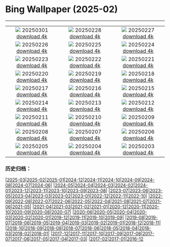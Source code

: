 # Bing Wallpaper (2025-02)
**************
| | | |
|:-:|:-:|:-:|
| ![](https://www.bing.com/th?id=OHR.BhutanMonastery_EN-GB2130473204_1920x1080.jpg) 20250301 [download 4k](https://www.bing.com/th?id=OHR.BhutanMonastery_EN-GB2130473204_UHD.jpg) | ![](https://www.bing.com/th?id=OHR.PolarCub_EN-GB1844708002_1920x1080.jpg) 20250228 [download 4k](https://www.bing.com/th?id=OHR.PolarCub_EN-GB1844708002_UHD.jpg) | ![](https://www.bing.com/th?id=OHR.ArgyllStalker_EN-GB9934578048_1920x1080.jpg) 20250227 [download 4k](https://www.bing.com/th?id=OHR.ArgyllStalker_EN-GB9934578048_UHD.jpg) |
| ![](https://www.bing.com/th?id=OHR.BryceHoodoos_EN-GB1524631248_1920x1080.jpg) 20250226 [download 4k](https://www.bing.com/th?id=OHR.BryceHoodoos_EN-GB1524631248_UHD.jpg) | ![](https://www.bing.com/th?id=OHR.GiantCuttlefish_EN-GB1252194719_1920x1080.jpg) 20250225 [download 4k](https://www.bing.com/th?id=OHR.GiantCuttlefish_EN-GB1252194719_UHD.jpg) | ![](https://www.bing.com/th?id=OHR.MtFujiSunrise_EN-GB0934318884_1920x1080.jpg) 20250224 [download 4k](https://www.bing.com/th?id=OHR.MtFujiSunrise_EN-GB0934318884_UHD.jpg) |
| ![](https://www.bing.com/th?id=OHR.StLouisArch_EN-GB0667383384_1920x1080.jpg) 20250223 [download 4k](https://www.bing.com/th?id=OHR.StLouisArch_EN-GB0667383384_UHD.jpg) | ![](https://www.bing.com/th?id=OHR.ChampakaSarasi_EN-GB0515103578_1920x1080.jpg) 20250222 [download 4k](https://www.bing.com/th?id=OHR.ChampakaSarasi_EN-GB0515103578_UHD.jpg) | ![](https://www.bing.com/th?id=OHR.CanadaDeer_EN-GB7840896375_1920x1080.jpg) 20250221 [download 4k](https://www.bing.com/th?id=OHR.CanadaDeer_EN-GB7840896375_UHD.jpg) |
| ![](https://www.bing.com/th?id=OHR.IceHoleOtter_EN-GB7580568123_1920x1080.jpg) 20250220 [download 4k](https://www.bing.com/th?id=OHR.IceHoleOtter_EN-GB7580568123_UHD.jpg) | ![](https://www.bing.com/th?id=OHR.BlueBelize_EN-GB7414492800_1920x1080.jpg) 20250219 [download 4k](https://www.bing.com/th?id=OHR.BlueBelize_EN-GB7414492800_UHD.jpg) | ![](https://www.bing.com/th?id=OHR.JorvikVikingFestival2025_EN-GB9947059839_1920x1080.jpg) 20250218 [download 4k](https://www.bing.com/th?id=OHR.JorvikVikingFestival2025_EN-GB9947059839_UHD.jpg) |
| ![](https://www.bing.com/th?id=OHR.HumpbackMother_EN-GB6474861873_1920x1080.jpg) 20250217 [download 4k](https://www.bing.com/th?id=OHR.HumpbackMother_EN-GB6474861873_UHD.jpg) | ![](https://www.bing.com/th?id=OHR.BigGardenBirdwatch2025_EN-GB9755191158_1920x1080.jpg) 20250216 [download 4k](https://www.bing.com/th?id=OHR.BigGardenBirdwatch2025_EN-GB9755191158_UHD.jpg) | ![](https://www.bing.com/th?id=OHR.PenguinLove_EN-GB6356684660_1920x1080.jpg) 20250215 [download 4k](https://www.bing.com/th?id=OHR.PenguinLove_EN-GB6356684660_UHD.jpg) |
| ![](https://www.bing.com/th?id=OHR.LakeTyrrell_EN-GB6332157230_1920x1080.jpg) 20250214 [download 4k](https://www.bing.com/th?id=OHR.LakeTyrrell_EN-GB6332157230_UHD.jpg) | ![](https://www.bing.com/th?id=OHR.GalapagosIguana_EN-GB6309526875_1920x1080.jpg) 20250213 [download 4k](https://www.bing.com/th?id=OHR.GalapagosIguana_EN-GB6309526875_UHD.jpg) | ![](https://www.bing.com/th?id=OHR.YungangGrottoes_EN-GB6267033764_1920x1080.jpg) 20250212 [download 4k](https://www.bing.com/th?id=OHR.YungangGrottoes_EN-GB6267033764_UHD.jpg) |
| ![](https://www.bing.com/th?id=OHR.UmbrellaDay_EN-GB6243466764_1920x1080.jpg) 20250211 [download 4k](https://www.bing.com/th?id=OHR.UmbrellaDay_EN-GB6243466764_UHD.jpg) | ![](https://www.bing.com/th?id=OHR.AlstromPoint_EN-GB5387097476_1920x1080.jpg) 20250210 [download 4k](https://www.bing.com/th?id=OHR.AlstromPoint_EN-GB5387097476_UHD.jpg) | ![](https://www.bing.com/th?id=OHR.SnowySvaneti_EN-GB4839188622_1920x1080.jpg) 20250209 [download 4k](https://www.bing.com/th?id=OHR.SnowySvaneti_EN-GB4839188622_UHD.jpg) |
| ![](https://www.bing.com/th?id=OHR.BlueNorway_EN-GB4715422563_1920x1080.jpg) 20250208 [download 4k](https://www.bing.com/th?id=OHR.BlueNorway_EN-GB4715422563_UHD.jpg) | ![](https://www.bing.com/th?id=OHR.WhararikiBeach_EN-GB0621465548_1920x1080.jpg) 20250207 [download 4k](https://www.bing.com/th?id=OHR.WhararikiBeach_EN-GB0621465548_UHD.jpg) | ![](https://www.bing.com/th?id=OHR.ScottishSheep_EN-GB0591608610_1920x1080.jpg) 20250206 [download 4k](https://www.bing.com/th?id=OHR.ScottishSheep_EN-GB0591608610_UHD.jpg) |
| ![](https://www.bing.com/th?id=OHR.GoldenBridge_EN-GB1672320037_1920x1080.jpg) 20250205 [download 4k](https://www.bing.com/th?id=OHR.GoldenBridge_EN-GB1672320037_UHD.jpg) | ![](https://www.bing.com/th?id=OHR.RibbleheadViaduct_EN-GB1298957029_1920x1080.jpg) 20250204 [download 4k](https://www.bing.com/th?id=OHR.RibbleheadViaduct_EN-GB1298957029_UHD.jpg) | ![](https://www.bing.com/th?id=OHR.AustriaMarmot_EN-GB0497553794_1920x1080.jpg) 20250203 [download 4k](https://www.bing.com/th?id=OHR.AustriaMarmot_EN-GB0497553794_UHD.jpg) |

### 历史归档：

|[2025-03](/../2025-03/2025-03.md)|[2025-02](/2025-02.md)|[2025-01](/../2025-01/2025-01.md)|[2024-12](/../2024-12/2024-12.md)|[2024-11](/../2024-11/2024-11.md)|[2024-10](/../2024-10/2024-10.md)|[2024-09](/../2024-09/2024-09.md)|[2024-08](/../2024-08/2024-08.md)|[2024-07](/../2024-07/2024-07.md)|[2024-06](/../2024-06/2024-06.md)|
|[2024-05](/../2024-05/2024-05.md)|[2024-04](/../2024-04/2024-04.md)|[2024-03](/../2024-03/2024-03.md)|[2024-02](/../2024-02/2024-02.md)|[2024-01](/../2024-01/2024-01.md)|[2023-12](/../2023-12/2023-12.md)|[2023-11](/../2023-11/2023-11.md)|[2023-10](/../2023-10/2023-10.md)|[2023-09](/../2023-09/2023-09.md)|[2023-08](/../2023-08/2023-08.md)|
|[2023-07](/../2023-07/2023-07.md)|[2023-06](/../2023-06/2023-06.md)|[2023-05](/../2023-05/2023-05.md)|[2023-04](/../2023-04/2023-04.md)|[2023-03](/../2023-03/2023-03.md)|[2023-02](/../2023-02/2023-02.md)|[2023-01](/../2023-01/2023-01.md)|[2022-12](/../2022-12/2022-12.md)|[2022-11](/../2022-11/2022-11.md)|[2022-10](/../2022-10/2022-10.md)|
|[2022-09](/../2022-09/2022-09.md)|[2022-08](/../2022-08/2022-08.md)|[2022-07](/../2022-07/2022-07.md)|[2022-06](/../2022-06/2022-06.md)|[2022-05](/../2022-05/2022-05.md)|[2022-04](/../2022-04/2022-04.md)|[2021-08](/../2021-08/2021-08.md)|[2021-07](/../2021-07/2021-07.md)|[2021-06](/../2021-06/2021-06.md)|[2021-05](/../2021-05/2021-05.md)|
|[2021-04](/../2021-04/2021-04.md)|[2021-03](/../2021-03/2021-03.md)|[2021-02](/../2021-02/2021-02.md)|[2021-01](/../2021-01/2021-01.md)|[2020-12](/../2020-12/2020-12.md)|[2020-11](/../2020-11/2020-11.md)|[2020-10](/../2020-10/2020-10.md)|[2020-09](/../2020-09/2020-09.md)|[2020-08](/../2020-08/2020-08.md)|[2020-07](/../2020-07/2020-07.md)|
|[2020-06](/../2020-06/2020-06.md)|[2020-05](/../2020-05/2020-05.md)|[2020-04](/../2020-04/2020-04.md)|[2020-03](/../2020-03/2020-03.md)|[2020-02](/../2020-02/2020-02.md)|[2020-01](/../2020-01/2020-01.md)|[2019-12](/../2019-12/2019-12.md)|[2019-11](/../2019-11/2019-11.md)|[2019-10](/../2019-10/2019-10.md)|[2019-09](/../2019-09/2019-09.md)|
|[2019-08](/../2019-08/2019-08.md)|[2019-07](/../2019-07/2019-07.md)|[2019-06](/../2019-06/2019-06.md)|[2019-05](/../2019-05/2019-05.md)|[2019-04](/../2019-04/2019-04.md)|[2019-03](/../2019-03/2019-03.md)|[2019-02](/../2019-02/2019-02.md)|[2019-01](/../2019-01/2019-01.md)|[2018-12](/../2018-12/2018-12.md)|[2018-11](/../2018-11/2018-11.md)|
|[2018-10](/../2018-10/2018-10.md)|[2018-09](/../2018-09/2018-09.md)|[2018-08](/../2018-08/2018-08.md)|[2018-07](/../2018-07/2018-07.md)|[2018-06](/../2018-06/2018-06.md)|[2018-05](/../2018-05/2018-05.md)|[2018-04](/../2018-04/2018-04.md)|[2018-03](/../2018-03/2018-03.md)|[2018-02](/../2018-02/2018-02.md)|[2018-01](/../2018-01/2018-01.md)|
|[2017-12](/../2017-12/2017-12.md)|[2017-11](/../2017-11/2017-11.md)|[2017-10](/../2017-10/2017-10.md)|[2017-09](/../2017-09/2017-09.md)|[2017-08](/../2017-08/2017-08.md)|[2017-07](/../2017-07/2017-07.md)|[2017-06](/../2017-06/2017-06.md)|[2017-05](/../2017-05/2017-05.md)|[2017-04](/../2017-04/2017-04.md)|[2017-03](/../2017-03/2017-03.md)|
|[2017-02](/../2017-02/2017-02.md)|[2017-01](/../2017-01/2017-01.md)|[2016-12](/../2016-12/2016-12.md)